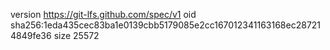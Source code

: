 version https://git-lfs.github.com/spec/v1
oid sha256:1eda435cec83ba1e0139cbb5179085e2cc167012341163168ec287214849fe36
size 25572
